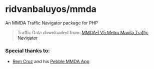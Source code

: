 ridvanbaluyos/mmda
=======
An MMDA Traffic Navigator package for PHP 
> Traffic Data downloaded from: [MMDA-TV5 Metro Manila Traffic Navigator](http://mmdatraffic.interaksyon.com/)

### Special thanks to:
* [Rem Cruz](https://github.com/remerico/) and his [Pebble MMDA App](https://github.com/remerico/pebble-mmda)

